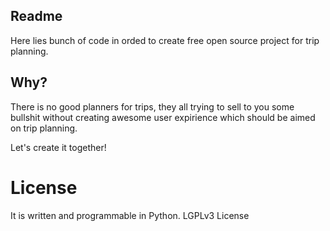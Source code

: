## Readme

Here lies bunch of code in orded to create free open source project for trip planning.

## Why?

There is no good planners for trips, they all trying to sell to you some bullshit without creating awesome user expirience which should be aimed on trip planning.

Let's create it together!

# License
It is written and programmable in Python. LGPLv3 License

